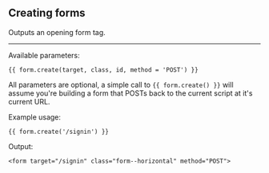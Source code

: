 ## Creating forms

Outputs an opening form tag.

----

Available parameters:

    {{ form.create(target, class, id, method = 'POST') }}

All parameters are optional, a simple call to `{{ form.create() }}` will assume you're building a form that POSTs back to the current script at it's current URL.

Example usage:

	{{ form.create('/signin') }}

Output:

	<form target="/signin" class="form--horizontal" method="POST">
